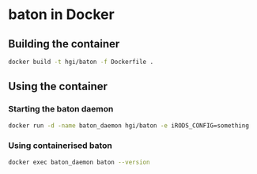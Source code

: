 # baton in Docker
## Building the container
```bash
docker build -t hgi/baton -f Dockerfile .
```

## Using the container
### Starting the baton daemon
```bash
docker run -d -name baton_daemon hgi/baton -e iRODS_CONFIG=something
```
### Using containerised baton
```bash
docker exec baton_daemon baton --version
```

